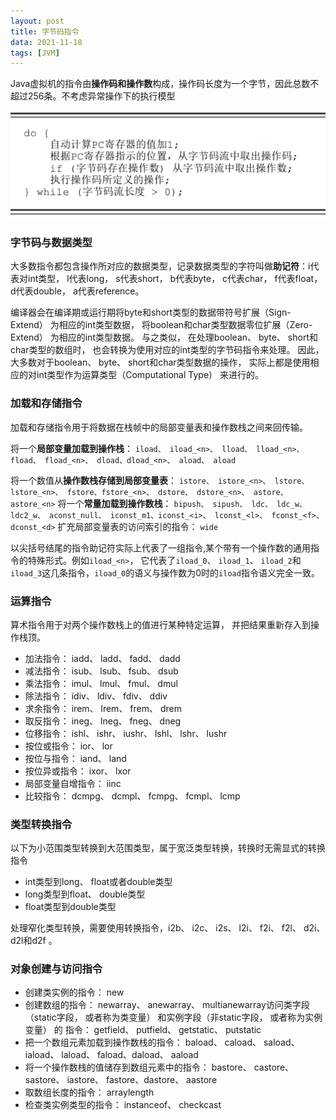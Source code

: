 ```yaml
---
layout: post
title: 字节码指令
data: 2021-11-18
tags: [JVM]
---
```


Java虚拟机的指令由**操作码和操作数**构成，操作码长度为一个字节，因此总数不超过256条。不考虑异常操作下的执行模型

![](https://raw.githubusercontent.com/Mingasd/PostImg/main/image-20211118145448618.png)

### 字节码与数据类型

大多数指令都包含操作所对应的数据类型，记录数据类型的字符叫做**助记符**：i代表对int类型， l代表long， s代表short， b代表byte， c代表char， f代表float， d代表double， a代表reference。  

编译器会在编译期或运行期将byte和short类型的数据带符号扩展（Sign-Extend） 为相应的int类型数据， 将boolean和char类型数据零位扩展（Zero-Extend） 为相应的int类型数据。 与之类似， 在处理boolean、 byte、 short和char类型的数组时， 也会转换为使用对应的int类型的字节码指令来处理。 因此， 大多数对于boolean、 byte、 short和char类型数据的操作， 实际上都是使用相应的对int类型作为运算类型（Computational Type） 来进行的。  

### 加载和存储指令

加载和存储指令用于将数据在栈帧中的局部变量表和操作数栈之间来回传输。

将一个**局部变量加载到操作栈**： `iload、 iload_<n>、 lload、 lload_<n>、 fload、 fload_<n>、 dload、dload_<n>、 aload、 aload`

将一个数值从**操作数栈存储到局部变量表**： `istore、 istore_<n>、 lstore、 lstore_<n>、 fstore、fstore_<n>、 dstore、 dstore_<n>、 astore、 astore_<n>`
将一个**常量加载到操作数栈**： `bipush、 sipush、 ldc、 ldc_w、 ldc2_w、 aconst_null、 iconst_m1、iconst_<i>、 lconst_<l>、 fconst_<f>、 dconst_<d>`
扩充局部变量表的访问索引的指令： `wide`  

以尖括号结尾的指令助记符实际上代表了一组指令,某个带有一个操作数的通用指令的特殊形式。例如`iload_<n>`， 它代表了`iload_0`、 `iload_1`、 `iload_2`和`iload_3`这几条指令，`iload_0`的语义与操作数为0时的`iload`指令语义完全一致。

### 运算指令

算术指令用于对两个操作数栈上的值进行某种特定运算， 并把结果重新存入到操作栈顶。   

- 加法指令： iadd、 ladd、 fadd、 dadd
- 减法指令： isub、 lsub、 fsub、 dsub
- 乘法指令： imul、 lmul、 fmul、 dmul
- 除法指令： idiv、 ldiv、 fdiv、 ddiv
- 求余指令： irem、 lrem、 frem、 drem
- 取反指令： ineg、 lneg、 fneg、 dneg
- 位移指令： ishl、 ishr、 iushr、 lshl、 lshr、 lushr
- 按位或指令： ior、 lor
- 按位与指令： iand、 land
- 按位异或指令： ixor、 lxor
- 局部变量自增指令： iinc
- 比较指令： dcmpg、 dcmpl、 fcmpg、 fcmpl、 lcmp  

### 类型转换指令

以下为小范围类型转换到大范围类型，属于宽泛类型转换，转换时无需显式的转换指令

- int类型到long、 float或者double类型
- long类型到float、 double类型
- float类型到double类型  

处理窄化类型转换，需要使用转换指令，i2b、 i2c、 i2s、 l2i、 f2i、 f2l、 d2i、 d2l和d2f 。

### 对象创建与访问指令

- 创建类实例的指令： new
- 创建数组的指令： newarray、 anewarray、 multianewarray访问类字段（static字段， 或者称为类变量） 和实例字段（非static字段， 或者称为实例变量） 的
  指令： getfield、 putfield、 getstatic、 putstatic
- 把一个数组元素加载到操作数栈的指令： baload、 caload、 saload、 iaload、 laload、 faload、daload、 aaload
- 将一个操作数栈的值储存到数组元素中的指令： bastore、 castore、 sastore、 iastore、 fastore、dastore、 aastore
- 取数组长度的指令： arraylength
- 检查类实例类型的指令： instanceof、 checkcast  
